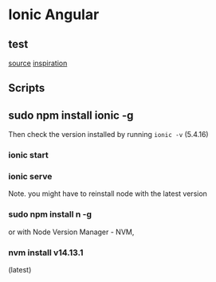 # Ionic Angular
## test

[source](http://desireyavro.tech/projects.html)
[inspiration](https://www.linkedin.com/learning/ionic-4-0-essential-training/) 


## Scripts

## sudo npm install ionic -g
Then check the version installed by running `ionic -v` (5.4.16)

### ionic start

### ionic serve

Note. you might have to reinstall node with the latest version
### sudo npm install n -g
or with Node Version Manager - NVM,
### nvm install v14.13.1 
(latest)